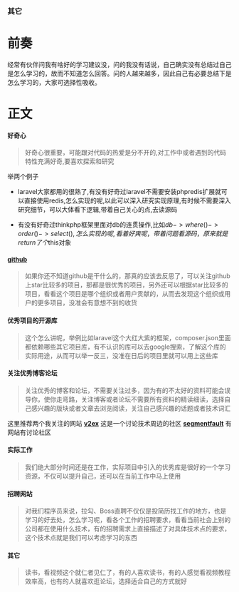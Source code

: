 ### 其它
# 前奏
经常有伙伴问我有啥好的学习建议没，问的我没有话说，自己确实没有总结过自己是怎么学习的，故而不知道怎么回答。问的人越来越多，因此自己有必要总结下是怎么学习的，大家可选择性吸收。

# 正文
#### 好奇心

>好奇心很重要，可能跟对代码的热爱是分不开的,对工作中或者遇到的代码特性充满好奇,要喜欢探索和研究

举两个例子

- laravel大家都用的很熟了,有没有好奇过laravel不需要安装phpredis扩展就可以直接使用redis,怎么实现的呢,以此可以深入研究实现原理,有时候不需要深入研究细节，可以大体看下逻辑,带着自己关心的点,去读源码

- 有没有好奇过thinkphp框架里面对db的连贯操作,比如$db->where()->order()->select(),怎么实现的呢,看着好爽呢，带着问题看源码，原来就是return了个$this对象

#### [github](https://github.com/)
> 如果你还不知道github是干什么的，那真的应该去反思了，可以关注github上star比较多的项目，那都是很优秀的项目，另外还可以根据star比较多的项目，看看这个项目是哪个组织或者用户贡献的，从而去发现这个组织或用户的更多项目，没准会有意想不到的收货

#### 优秀项目的开源库
> 这个怎么讲呢，举例比如laravel这个大红大紫的框架，composer.json里面都依赖哪些其它项目库，有不认识的库可以去google搜索，了解这个库的实际用途，从而可以举一反三，没准在日后的项目里就可以用上这些库
	
#### 关注优秀博客论坛
> 关注优秀的博客和论坛，不需要关注过多，因为有的不太好的资料可能会误导你，使你走弯路，关注博客或者论坛不需要所有资料的精读细读，选择自己感兴趣的版块或者文章去浏览阅读，关注自己感兴趣的话题或者技术词汇

这里推荐两个我关注的网站
**[v2ex](https://www.v2ex.com/)**  这是一个讨论技术周边的社区
**[segmentfault](https://segmentfault.com/)** 有网站有讨论社区

#### 实际工作
> 我们绝大部分时间还是在工作，实际项目中引入的优秀库是很好的一个学习资源，不仅可以提升自己，还可以在当前工作中马上使用

#### 招聘网站
> 对我们程序员来说，拉勾、Boss直聘不仅仅是投简历找工作的地方，也是学习的好去处，怎么学习呢，看各个工作的招聘要求，看看当前社会上别的公司都在使用什么技术，有的招聘需求上直接描述了对具体技术点的要求，这个技术点就是我们可以考虑学习的东西

#### 其它
> 读书，看视频这个就仁者见仁了，有的人喜欢读书，有的人感觉看视频教程效率高，也有的人就喜欢逛论坛，选择适合自己的方式就好
